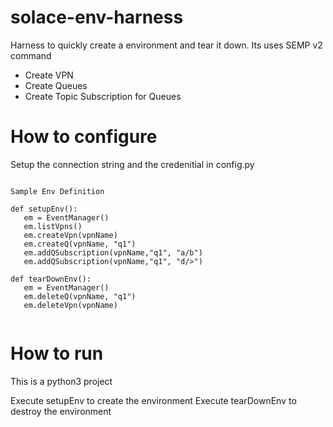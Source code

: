 # solace-env-harness
Harness to quickly create a environment and tear it down. 
Its uses SEMP v2 command
- Create VPN
- Create Queues
- Create Topic Subscription for Queues

# How to configure
Setup the connection string and the credenitial in config.py

 ````
 
Sample Env Definition

def setupEnv():    
    em = EventManager()
    em.listVpns()
    em.createVpn(vpnName)
    em.createQ(vpnName, "q1")
    em.addQSubscription(vpnName,"q1", "a/b")
    em.addQSubscription(vpnName,"q1", "d/>")

def tearDownEnv():    
    em = EventManager()
    em.deleteQ(vpnName, "q1")
    em.deleteVpn(vpnName)


 ````

# How to run
This is a python3 project

 Execute setupEnv to create the environment
 Execute tearDownEnv to destroy the environment
 